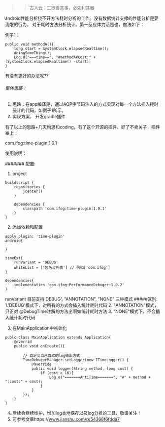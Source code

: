 >> 古人云：工欲善其事，必先利其器

android性能分析绕不开方法耗时分析的工作。没有数据统计支撑的性能分析是耍流氓的行为。
对于耗时方法分析统计。第一反应体力活是也，做法如下：

例子1：
```
public void methodA(){
    long start = SystemClock.elapsedRealtime();
    doingSomeThing();
    Log.d("===time==", "#methodA#Cost:" + (SystemClock.elapsedRealtime() -start);
}
```

有没有更好的办法呢??

###### 整体思路：
1. 思路：在app编译是，通过AOP字节码注入的方式实现对每一个方法插入耗时统计的代码，如例子1所示。
2. 实现方案， 开发gradle插件

有了以上的思路+几天构思和coding，有了这个开源的插件。好了不卖关子，插件奉上：

com.ifog:time-plugin:1.0.1

使用说明：

####### 配置:
1. project
```
buildscript {
    repositories {
        jcenter()
    }

    dependencies {
        classpath 'com.ifog:time-plugin:1.0.1'
    }
}
```

2. 添加依赖和配置

```
apply plugin: 'time-plugin'
android{
    
}

timeExt{
    runVariant = 'DEBUG'
    whiteList = ['包名过列表'] // 例如['com.ifog']
}

dependencies{
    implementation 'com.ifog:PerformanceDebuger:1.0.2'
}
```
runVariant 目前支持'DEBUG', "ANNOTATION", "NONE" 三种模式
#####区别:
1.'DEBUG'模式下，对所有的方式会插入统计耗时代码
2. "ANNOTATION"模式，只正对 @DebugTime注解的方法出啊如统计耗时方法
3. "NONE"模式下，不会插入统计耗时代码


3. 在MainApplication中初始化
```
publc class MainApplication extends Application{
    @overrid
    public void onCreate(){
        
        // 自定义自己喜欢的log输出方式
        TimeDebugerManager.setLogger(new ITimeLogger() {
            @Override
            public void logger(String method, long cost) {
                if (cost > 16){
                    Log.e("=======AntiTime=======", "#" + method + ":cost:" + cost);
                }
            }
        });
    }
}

```


4. 后续会继续维护，增加log本地保存以及log分析的工具，敬请关注！
5. 可参考文章https://www.jianshu.com/p/54368f6fdda7
